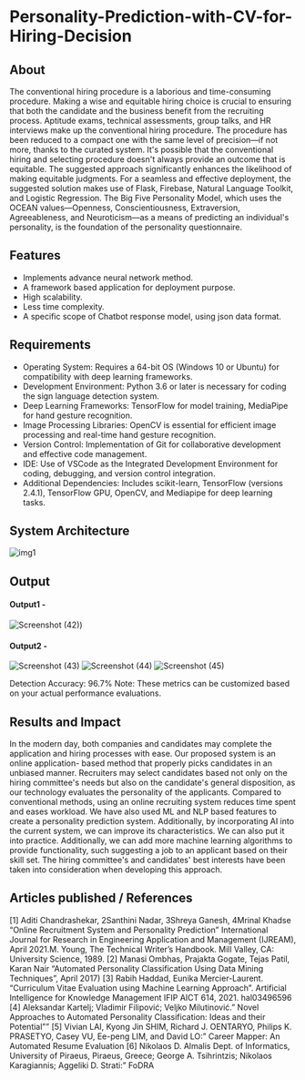 # Personality-Prediction-with-CV-for-Hiring-Decision
## About
The conventional hiring procedure is a laborious and time-consuming procedure. Making a wise
and equitable hiring choice is crucial to ensuring that both the candidate and the business benefit from the recruiting process. Aptitude exams, technical assessments, group talks, and HR interviews make up the conventional hiring procedure. The procedure has been reduced to a compact one with the same level of precision—if not more, thanks to the curated system. It's possible that the conventional hiring and selecting procedure doesn't always provide an outcome that is equitable. The suggested approach significantly enhances the likelihood of making equitable judgments. For a seamless and effective deployment, the suggested solution makes use of Flask, Firebase, Natural Language Toolkit, and Logistic Regression. The Big Five Personality Model, which uses the OCEAN values—Openness, Conscientiousness, Extraversion, Agreeableness, and Neuroticism—as a means of predicting an individual's personality, is the foundation of the personality questionnaire.
## Features
<!--List the features of the project as shown below-->
- Implements advance neural network method.
- A framework based application for deployment purpose.
- High scalability.
- Less time complexity.
- A specific scope of Chatbot response model, using json data format.

## Requirements
<!--List the requirements of the project as shown below-->
* Operating System: Requires a 64-bit OS (Windows 10 or Ubuntu) for compatibility with deep learning frameworks.
* Development Environment: Python 3.6 or later is necessary for coding the sign language detection system.
* Deep Learning Frameworks: TensorFlow for model training, MediaPipe for hand gesture recognition.
* Image Processing Libraries: OpenCV is essential for efficient image processing and real-time hand gesture recognition.
* Version Control: Implementation of Git for collaborative development and effective code management.
* IDE: Use of VSCode as the Integrated Development Environment for coding, debugging, and version control integration.
* Additional Dependencies: Includes scikit-learn, TensorFlow (versions 2.4.1), TensorFlow GPU, OpenCV, and Mediapipe for deep learning tasks.

## System Architecture
<!--Embed the system architecture diagram as shown below-->

![img1](https://github.com/vimalarun123/Projectwork2/assets/113410875/4ccccf7b-eccf-4084-8566-63eb01ec3757)


## Output

<!--Embed the Output picture at respective places as shown below as shown below-->
#### Output1 -

![Screenshot (42)](https://github.com/vimalarun123/Projectwork2/assets/113410875/8ba96e16-0968-4408-9906-e7c7ad10b96e))

#### Output2 -
![Screenshot (43)](https://github.com/vimalarun123/Projectwork2/assets/113410875/e8aeea1b-5541-42de-8c4f-cc153a43e0e6)
![Screenshot (44)](https://github.com/vimalarun123/Projectwork2/assets/113410875/0a0d4b01-f735-44cc-8a95-6c2c6ce9b483)
![Screenshot (45)](https://github.com/vimalarun123/Projectwork2/assets/113410875/503a61e3-e8cc-4fad-afb9-2a75ab7c00bd)

Detection Accuracy: 96.7%
Note: These metrics can be customized based on your actual performance evaluations.


## Results and Impact
<!--Give the results and impact as shown below-->
In the modern day, both companies and candidates may complete the application and hiring
processes with ease. Our proposed system is an online application- based method that properly picks candidates in an unbiased manner. Recruiters may select candidates based not only on the hiring committee's needs but also on the candidate's general disposition, as our technology evaluates the personality of the applicants. Compared to conventional methods, using an online recruiting system reduces time spent and eases workload. We have also used ML and NLP based features to create a personality prediction system. Additionally, by incorporating AI into the
current system, we can improve its characteristics. We can also put it into practice. Additionally,
we can add more machine learning algorithms to provide functionality, such suggesting a job to an applicant based on their skill set. The hiring committee's and candidates' best interests have been taken into consideration when developing this approach. 

## Articles published / References
[1] Aditi Chandrashekar, 2Santhini Nadar, 3Shreya Ganesh, 4Mrinal Khadse “Online Recruitment System and Personality Prediction” International Journal for Research in Engineering Application and Management (IJREAM), April 2021.M. Young, The Technical Writer’s Handbook. Mill Valley, CA: University Science, 1989.
[2] Manasi Ombhas, Prajakta Gogate, Tejas Patil, Karan Nair “Automated Personality Classification Using Data Mining Techniques”, April 2017)
[3] Rabih Haddad, Eunika Mercier-Laurent. “Curriculum Vitae Evaluation using Machine Learning Approach”. Artificial Intelligence for Knowledge Management IFIP AICT 614, 2021. hal03496596
[4] Aleksandar Kartelj; Vladimir Filipović; Veljko Milutinović.” Novel Approaches to Automated Personality Classification: Ideas and their Potential””
[5] Vivian LAI, Kyong Jin SHIM, Richard J. OENTARYO, Philips K. PRASETYO,
 Casey VU, Ee-peng LIM, and David LO:” Career Mapper: An Automated Resume Evaluation
[6] Nikolaos D. Almalis Dept. of Informatics, University of Piraeus, Piraeus, Greece; George A. Tsihrintzis; Nikolaos Karagiannis; Aggeliki D. Strati:” FoDRA
